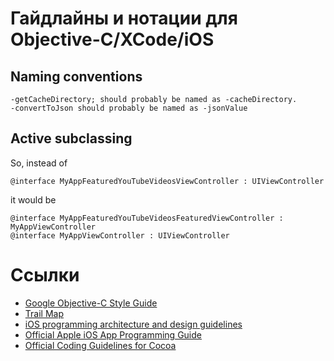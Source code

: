 Гайдлайны и нотации для Objective-C/XCode/iOS
=============================================

Naming conventions
------------------

```
-getCacheDirectory; should probably be named as -cacheDirectory.
-convertToJson should probably be named as -jsonValue
```

Active subclassing
------------------

So, instead of

```
@interface MyAppFeaturedYouTubeVideosViewController : UIViewController
```

it would be

```
@interface MyAppFeaturedYouTubeVideosFeaturedViewController : MyAppViewController
@interface MyAppViewController : UIViewController
```

Ссылки
======

* [Google Objective-C Style Guide](http://google-styleguide.googlecode.com/svn/trunk/objcguide.xml) 
* [Trail Map](https://learn.thoughtbot.com/ios)
* [iOS programming architecture and design
  guidelines](http://blog.mugunthkumar.com/articles/ios-programming-architecture-and-design-guidelines/?utm_source=feedburner&utm_medium=feed&utm_campaign=Feed%3A+MugunthKumar+%28Mugunth+Kumar%27s+Blog%29)
* [Official Apple iOS App Programming
  Guide](http://developer.apple.com/library/ios/#documentation/iphone/conceptual/iphoneosprogrammingguide/Introduction/Introduction.html#//apple_ref/doc/uid/TP40007072-CH1-SW1)
* [Official Coding Guidelines for Cocoa](https://developer.apple.com/library/mac/#documentation/Cocoa/Conceptual/CodingGuidelines/CodingGuidelines.html)
